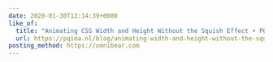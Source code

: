 ```yaml
---
date: 2020-01-30T12:14:39+0000
like_of:
  title: "Animating CSS Width and Height Without the Squish Effect • PQINA"
  url: https://pqina.nl/blog/animating-width-and-height-without-the-squish-effect/
posting_method: https://omnibear.com
---
```

